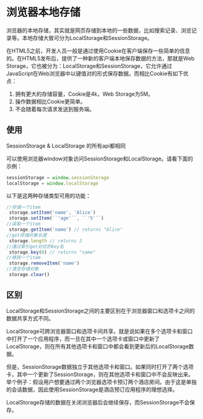 # 浏览器本地存储

浏览器的本地存储，其实就是网页存储到本地的一些数据，比如搜索记录、浏览记录等。本地存储大致可分为LocalStorage和SessionStorage。

在HTML5之前，开发人员一般是通过使用Cookie在客户端保存一些简单的信息的。在HTML5发布后，提供了一种新的客户端本地保存数据的方法，那就是Web Storage，它也被分为：LocalStorage和SessionStorage，它允许通过JavaScript在Web浏览器中以键值对的形式保存数据。而相比Cookie有如下优点：

1. 拥有更大的存储容量，Cookie是4k，Web Storage为5M。
2. 操作数据相比Cookie更简单。
3. 不会随着每次请求发送到服务端。

## 使用

SessionStorage & LocalStorage 的所有api都相同

可以使用浏览器window对象访问SessionStorage和LocalStorage。请看下面的示例：

```js
sessionStorage = window.sessionStorage
localStorage = window.localStorage
```

以下是这两种存储类型可用的功能：

```js
//存储一个item
 storage.setItem('name', 'Alice')
 storage.setItem(``'age'``, ``'5'``)
//读取一个item
 storage.getItem('name') // returns "Alice"
//get存储对象长度
 storage.length // returns 2
//通过索引get对应的key名
 storage.key(0) // returns "name"
//移除一个item
 storage.removeItem('name')
//清空存储对象
 storage.clear()
```

## 区别

LocalStorage和SessionStorage之间的主要区别在于浏览器窗口和选项卡之间的数据共享方式不同。

LocalStorage可跨浏览器窗口和选项卡间共享。就是说如果在多个选项卡和窗口中打开了一个应用程序，而一旦在其中一个选项卡或窗口中更新了LocalStorage，则在所有其他选项卡和窗口中都会看到更新后的LocalStorage数据。

但是，SessionStorage数据独立于其他选项卡和窗口。如果同时打开了两个选项卡，其中一个更新了SessionStorage，则在其他选项卡和窗口中不会反映出来。举个例子：假设用户想要通过两个浏览器选项卡预订两个酒店房间。由于这是单独的会话数据，因此使用SessionStorage是酒店预订应用程序的理想选择。

 LocalStorage存储的数据在关闭浏览器后会继续保存，而SessionStorage不会保存。